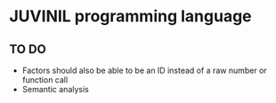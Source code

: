 # JUVINIL programming language

## TO DO

- Factors should also be able to be an ID instead of a raw number or function call
- Semantic analysis
